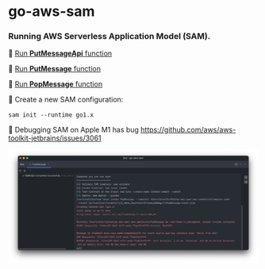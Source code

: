 # go-aws-sam

### Running AWS Serverless Application Model (SAM).

📌 [Run **PutMessageApi** function](lambda/put-message-api/README.md)

📌 [Run **PutMessage** function](lambda/put-message/README.md)

📌 [Run **PopMessage** function](lambda/pop-message/README.md)

📎 Create a new SAM configuration:
```
sam init --runtime go1.x
```

🐞 Debugging SAM on Apple M1 has bug https://github.com/aws/aws-toolkit-jetbrains/issues/3061

![Invoked Lambda via SAM from IDE](social_preview.png)
